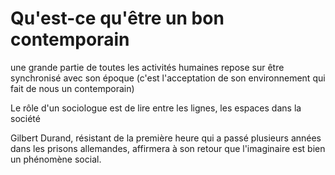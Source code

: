 # Qu'est-ce qu'être un bon contemporain

une grande partie de toutes les activités humaines repose sur être synchronisé avec son époque \(c'est l'acceptation de son environnement qui fait de nous un contemporain\)

Le rôle d'un sociologue est de lire entre les lignes, les espaces dans la société



Gilbert Durand, résistant de la première heure qui a passé plusieurs années dans les prisons allemandes, affirmera à son retour que l'imaginaire est bien un phénomène social.

